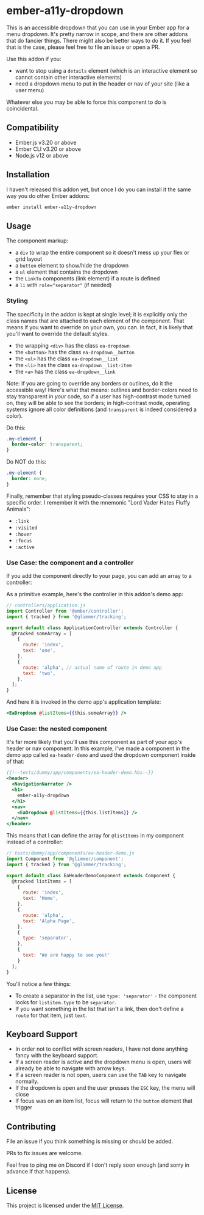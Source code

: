 # ember-a11y-dropdown

This is an accessible dropdown that you can use in your Ember app for a menu dropdown.
It's pretty narrow in scope, and there are other addons that do fancier things. There might also be better ways to do it. If you feel that is the case, please feel free to file an issue or open a PR.

Use this addon if you:

* want to stop using a `details` element (which is an interactive element so cannot contain other interactive elements)
* need a dropdown menu to put in the header or nav of your site (like a user menu)

Whatever else you may be able to force this component to do is coincidental.

## Compatibility


* Ember.js v3.20 or above
* Ember CLI v3.20 or above
* Node.js v12 or above

## Installation

I haven't released this addon yet, but once I do you can install it the same way you do other Ember addons:

```bash
ember install ember-a11y-dropdown
```

## Usage

The component markup:

* a `div` to wrap the entire component so it doesn't mess up your flex or grid layout
* a `button` element to show/hide the dropdown
* a `ul` element that contains the dropdown
* the `LinkTo` components (link element) if a route is defined
* a `li` with `role="separator"` (if needed)

### Styling

The specificity in the addon is kept at single level; it is explicitly only the class names that are attached to each element of the component. That means if you want to override on your own, you can. In fact, it is likely that you'll want to override the default styles.

* the wrapping `<div>` has the class `ea-dropdown`
* the `<button>` has the class `ea-dropdown__button`
* the `<ul>` has the class `ea-dropdown__list`
* the `<li>` has the class `ea-dropdown__list-item`
* the `<a>` has the class `ea-dropdown__link`

Note: if you are going to override any borders or outlines, do it the accessible way! Here's what that means: outlines and border-colors need to stay transparent in _your_ code, so if a user has high-contrast mode turned on, they will be able to see the borders; in high-contrast mode, operating systems ignore all color definitions (and `transparent` is indeed considered a color). 

Do this:

```css
.my-element {
  border-color: transparent;
}
```

Do NOT do this:

```css
.my-element {
  border: none;
}
```

Finally, remember that styling pseudo-classes requires your CSS to stay in a specific order. I remember it with the mnemonic "Lord Vader Hates Fluffy Animals":

* `:link`
* `:visited`
* `:hover`
* `:focus`
* `:active`


### Use Case: the component and a controller 

If you add the component directly to your page, you can add an array to a controller:

As a primitive example, here's the controller in this addon's demo app:

```js
// controllers/application.js
import Controller from '@ember/controller';
import { tracked } from '@glimmer/tracking';

export default class ApplicationController extends Controller {
  @tracked someArray = [
    {
      route: 'index',
      text: 'one',
    },
    {
      route: 'alpha', // actual name of route in demo app
      text: 'two',
    },
  ];
}
```

And here it is invoked in the demo app's application template:

```hbs
<EaDropdown @listItems={{this.someArray}} />
```

### Use Case: the nested component

It's far more likely that you'll use this component as part of your app's header or nav component. In this example, I've made a component in the demo app called `ea-header-demo` and used the dropdown component inside of that:

```hbs
{{!--tests/dummy/app/components/ea-header-demo.hbs--}}
<header>
  <NavigationNarrator />
  <h1>
    ember-a11y-dropdown
  </h1>
  <nav>
    <EaDropdown @listItems={{this.listItems}} />
  </nav>
</header>
```

This means that I can define the array for `@listItems` in my component instead of a controller:

```js
// tests/dummy/app/components/ea-header-demo.js
import Component from '@glimmer/component';
import { tracked } from '@glimmer/tracking';

export default class EaHeaderDemoComponent extends Component {
  @tracked listItems = [
    {
      route: 'index',
      text: 'Home',
    },
    {
      route: 'alpha',
      text: 'Alpha Page',
    },
    {
      type: 'separator',
    },
    {
      text: 'We are happy to see you!'
    }
  ];
}
```

You'll notice a few things: 

* To create a separator in the list, use `type: 'separator'` - the component looks for `listitem.type` to be `separator`.
* If you want something in the list that isn't a link, then don't define a `route` for that item, just `text`. 

## Keyboard Support

* In order not to conflict with screen readers, I have not done anything fancy with the keyboard support. 
* If a screen reader is active and the dropdown menu is open, users will already be able to navigate with arrow keys. 
* If a screen reader is not open, users can use the `TAB` key to navigate normally.
* If the dropdown is open and the user presses the `ESC` key, the menu will close 
* If focus was on an item list, focus will return to the `button` element that trigger

## Contributing

File an issue if you think something is missing or should be added.

PRs to fix issues are welcome.

Feel free to ping me on Discord if I don't reply soon enough (and sorry in advance if that happens).

## License

This project is licensed under the [MIT License](LICENSE.md).
